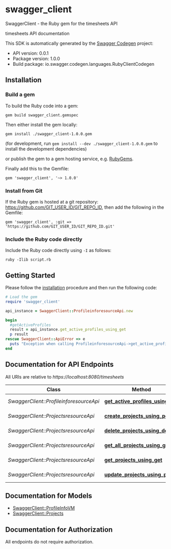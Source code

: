 # swagger_client

SwaggerClient - the Ruby gem for the timesheets API

timesheets API documentation

This SDK is automatically generated by the [Swagger Codegen](https://github.com/swagger-api/swagger-codegen) project:

- API version: 0.0.1
- Package version: 1.0.0
- Build package: io.swagger.codegen.languages.RubyClientCodegen

## Installation

### Build a gem

To build the Ruby code into a gem:

```shell
gem build swagger_client.gemspec
```

Then either install the gem locally:

```shell
gem install ./swagger_client-1.0.0.gem
```
(for development, run `gem install --dev ./swagger_client-1.0.0.gem` to install the development dependencies)

or publish the gem to a gem hosting service, e.g. [RubyGems](https://rubygems.org/).

Finally add this to the Gemfile:

    gem 'swagger_client', '~> 1.0.0'

### Install from Git

If the Ruby gem is hosted at a git repository: https://github.com/GIT_USER_ID/GIT_REPO_ID, then add the following in the Gemfile:

    gem 'swagger_client', :git => 'https://github.com/GIT_USER_ID/GIT_REPO_ID.git'

### Include the Ruby code directly

Include the Ruby code directly using `-I` as follows:

```shell
ruby -Ilib script.rb
```

## Getting Started

Please follow the [installation](#installation) procedure and then run the following code:
```ruby
# Load the gem
require 'swagger_client'

api_instance = SwaggerClient::ProfileinforesourceApi.new

begin
  #getActiveProfiles
  result = api_instance.get_active_profiles_using_get
  p result
rescue SwaggerClient::ApiError => e
  puts "Exception when calling ProfileinforesourceApi->get_active_profiles_using_get: #{e}"
end

```

## Documentation for API Endpoints

All URIs are relative to *https://localhost:8080/timesheets*

Class | Method | HTTP request | Description
------------ | ------------- | ------------- | -------------
*SwaggerClient::ProfileinforesourceApi* | [**get_active_profiles_using_get**](docs/ProfileinforesourceApi.md#get_active_profiles_using_get) | **GET** /api/profile-info | getActiveProfiles
*SwaggerClient::ProjectsresourceApi* | [**create_projects_using_post**](docs/ProjectsresourceApi.md#create_projects_using_post) | **POST** /api/projects | createProjects
*SwaggerClient::ProjectsresourceApi* | [**delete_projects_using_delete**](docs/ProjectsresourceApi.md#delete_projects_using_delete) | **DELETE** /api/projects/{id} | deleteProjects
*SwaggerClient::ProjectsresourceApi* | [**get_all_projects_using_get**](docs/ProjectsresourceApi.md#get_all_projects_using_get) | **GET** /api/projects | getAllProjects
*SwaggerClient::ProjectsresourceApi* | [**get_projects_using_get**](docs/ProjectsresourceApi.md#get_projects_using_get) | **GET** /api/projects/{id} | getProjects
*SwaggerClient::ProjectsresourceApi* | [**update_projects_using_put**](docs/ProjectsresourceApi.md#update_projects_using_put) | **PUT** /api/projects | updateProjects


## Documentation for Models

 - [SwaggerClient::ProfileInfoVM](docs/ProfileInfoVM.md)
 - [SwaggerClient::Projects](docs/Projects.md)


## Documentation for Authorization

 All endpoints do not require authorization.

